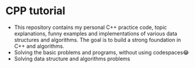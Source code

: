 # CPP tutorial
<ul>
<li>This repository contains my personal C++ practice code, topic explanations, funny examples and implementations of various data structures and algorithms. The goal is to build a strong foundation in C++ and algorithms.</li>
<li>Solving the basic problems and programs, without using codespaces😂</li>
<li> Solving data structure and algorithms problems</li></ul>
